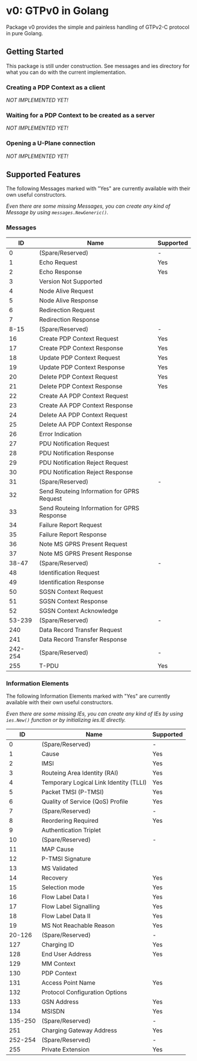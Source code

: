 # v0: GTPv0 in Golang

Package v0 provides the simple and painless handling of GTPv2-C protocol in pure Golang.

## Getting Started

This package is still under construction.
See messages and ies directory for what you can do with the current implementation. 

### Creating a PDP Context as a client

_NOT IMPLEMENTED YET!_

### Waiting for a PDP Context to be created as a server

_NOT IMPLEMENTED YET!_

### Opening a U-Plane connection

_NOT IMPLEMENTED YET!_

## Supported Features

The following Messages marked with "Yes" are currently available with their own useful constructors.

_Even there are some missing Messages, you can create any kind of Message by using `messages.NewGeneric()`._

### Messages

| ID      | Name                                        | Supported |
|---------|---------------------------------------------|-----------|
| 0       | (Spare/Reserved)                            | -         |
| 1       | Echo Request                                | Yes       |
| 2       | Echo Response                               | Yes       |
| 3       | Version Not Supported                       |           |
| 4       | Node Alive Request                          |           |
| 5       | Node Alive Response                         |           |
| 6       | Redirection Request                         |           |
| 7       | Redirection Response                        |           |
| 8-15    | (Spare/Reserved)                            | -         |
| 16      | Create PDP Context Request                  | Yes       |
| 17      | Create PDP Context Response                 | Yes       |
| 18      | Update PDP Context Request                  | Yes       |
| 19      | Update PDP Context Response                 | Yes       |
| 20      | Delete PDP Context Request                  | Yes       |
| 21      | Delete PDP Context Response                 | Yes       |
| 22      | Create AA PDP Context Request               |           |
| 23      | Create AA PDP Context Response              |           |
| 24      | Delete AA PDP Context Request               |           |
| 25      | Delete AA PDP Context Response              |           |
| 26      | Error Indication                            |           |
| 27      | PDU Notification Request                    |           |
| 28      | PDU Notification Response                   |           |
| 29      | PDU Notification Reject Request             |           |
| 30      | PDU Notification Reject Response            |           |
| 31      | (Spare/Reserved)                            | -         |
| 32      | Send Routeing Information for GPRS Request  |           |
| 33      | Send Routeing Information for GPRS Response |           |
| 34      | Failure Report Request                      |           |
| 35      | Failure Report Response                     |           |
| 36      | Note MS GPRS Present Request                |           |
| 37      | Note MS GPRS Present Response               |           |
| 38-47   | (Spare/Reserved)                            | -         |
| 48      | Identification Request                      |           |
| 49      | Identification Response                     |           |
| 50      | SGSN Context Request                        |           |
| 51      | SGSN Context Response                       |           |
| 52      | SGSN Context Acknowledge                    |           |
| 53-239  | (Spare/Reserved)                            | -         |
| 240     | Data Record Transfer Request                |           |
| 241     | Data Record Transfer Response               |           |
| 242-254 | (Spare/Reserved)                            | -         |
| 255     | T-PDU                                       | Yes       |

### Information Elements

The following Information Elements marked with "Yes" are currently available with their own useful constructors.

_Even there are some missing IEs, you can create any kind of IEs by using `ies.New()` function or by initializing ies.IE directly._

| ID      | Name                                   | Supported |
|---------|----------------------------------------|-----------|
| 0       | (Spare/Reserved)                       | -         |
| 1       | Cause                                  | Yes       |
| 2       | IMSI                                   | Yes       |
| 3       | Routeing Area Identity (RAI)           | Yes       |
| 4       | Temporary Logical Link Identity (TLLI) | Yes       |
| 5       | Packet TMSI (P-TMSI)                   | Yes       |
| 6       | Quality of Service (QoS) Profile       | Yes       |
| 7       | (Spare/Reserved)                       | -         |
| 8       | Reordering Required                    | Yes       |
| 9       | Authentication Triplet                 |           |
| 10      | (Spare/Reserved)                       | -         |
| 11      | MAP Cause                              |           |
| 12      | P-TMSI Signature                       |           |
| 13      | MS Validated                           |           |
| 14      | Recovery                               | Yes       |
| 15      | Selection mode                         | Yes       |
| 16      | Flow Label Data I                      | Yes       |
| 17      | Flow Label Signalling                  | Yes       |
| 18      | Flow Label Data II                     | Yes       |
| 19      | MS Not Reachable Reason                | Yes       |
| 20-126  | (Spare/Reserved)                       | -         |
| 127     | Charging ID                            | Yes       |
| 128     | End User Address                       | Yes       |
| 129     | MM Context                             |           |
| 130     | PDP Context                            |           |
| 131     | Access Point Name                      | Yes       |
| 132     | Protocol Configuration Options         |           |
| 133     | GSN Address                            | Yes       |
| 134     | MSISDN                                 | Yes       |
| 135-250 | (Spare/Reserved)                       | -         |
| 251     | Charging Gateway Address               | Yes       |
| 252-254 | (Spare/Reserved)                       | -         |
| 255     | Private Extension                      | Yes       |
